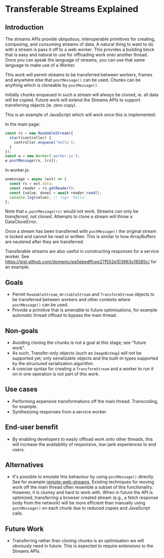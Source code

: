# Transferable Streams Explained


## Introduction

The streams APIs provide ubiquitous, interoperable primitives for creating, composing, and consuming streams of data. A
natural thing to want to do with a stream is pass it off to a web worker. This provides a building block that is easy
and natural to use for offloading work onto another thread. Once you can speak the language of streams, you can use that
same language to make use of a Worker.

This work will permit streams to be transferred between workers, frames and anywhere else that `postMessage()` can be
used. Chunks can be anything which is cloneable by `postMessage()`.

Initially chunks enqueued in such a stream will always be cloned, ie. all data will be copied. Future work will extend
the Streams APIs to support transferring objects (ie. zero copy).

This is an example of JavaScript which will work once this is implemented:

In the main page:

```javascript
const rs = new ReadableStream({
  start(controller) {
    controller.enqueue('hello');
  }
});
const w = new Worker('worker.js');
w.postMessage(rs, [rs]);
```

In worker.js:

```javascript
onmessage = async (evt) => {
  const rs = evt.data;
  const reader = rs.getReader();
  const {value, done} = await reader.read();
  console.log(value); // logs 'hello'.
};
```

Note that `w.postMessage(rs)` would not work. Streams can only be _transferred_, not _cloned_. Attempts to clone a
stream will throw a DataCloneError.

Once a stream has been transferred with `postMessage()` the original stream is locked and cannot be read or written.
This is similar to how ArrayBuffers are neutered after they are transferred.

Transferable streams are also useful in constructing responses for a service worker. See
https://gist.github.com/domenic/ea5ebedffcee27f552e103963cf8585c/ for an example.

## Goals

*   Permit `ReadableStream`, `WritableStream` and `TransformStream` objects to be transferred between workers and other
    contexts where `postMessage()` can be used.
*   Provide a primitive that is amenable to future optimisations, for example automatic thread offload to bypass the
    main thread.

## Non-goals

*   Avoiding cloning the chunks is not a goal at this stage; see "future work".
*   As such, Transfer-only objects (such as `ImageBitmap`) will not be supported yet; only serializable objects and the
    built-in types supported by the structured serialization algorithm.
*   A concise syntax for creating a `TransformStream` and a worker to run it on in one operation is not part of this
    work.

## Use cases

*   Performing expensive transformations off the main thread. Transcoding, for example.
*   Synthesizing responses from a service worker.

## End-user benefit

*   By enabling developers to easily offload work onto other threads, this will increase the availability of responsive,
    low-jank experiences to end users.

## Alternatives

*   It's possible to emulate this behaviour by using `postMessage()` directly. See for example
    [remote-web-streams](https://github.com/MattiasBuelens/remote-web-streams). Existing techniques for moving work
    off the main thread often resemble a subset of this functionality. However, it is clumsy and hard to work with. When
    in future the API is optimized, transferring a browser created stream (e.g., a fetch response body from the network)
    will be more efficient than manually using `postMessage()` on each chunk due to reduced copies and JavaScript calls.

## Future Work

*   Transferring rather than cloning chunks is an optimisation we will obviously need in future. This is expected to
    require extensions to the Streams APIs.
